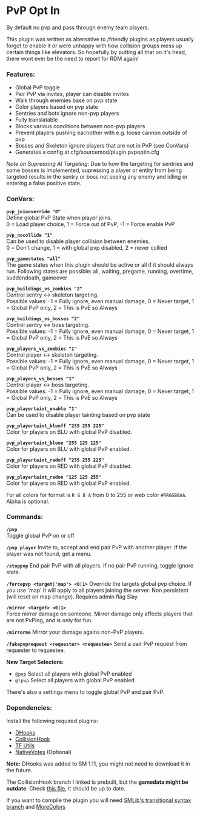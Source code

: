 # PvP Opt In
By default no pvp and pass through enemy team players.

This plugin was written as alternative to /friendly plugins as players usually forgot to enable it or were unhappy with how collision groups mess up certain things like elevators. So hopefully by putting all that on it's head, there wont ever be the need to report for RDM again!

### Features:

- Global PvP toggle
- Pair PvP via invites, player can disable invites
- Walk through enemies base on pvp state
- Color players based on pvp state
- Sentries and bots ignore non-pvp players
- Fully translatable
- Blocks various conditions between non-pvp players
- Prevent players pushing eachother with e.g. loose cannon outside of pvp
- Bosses and Skeleton ignore players that are not in PvP (see ConVars)
- Generates a config at cfg/sourcemod/plugin.pvpoptin.cfg

*Note on Supressing AI Targeting:* Due to how the targeting for sentries and some bosses is implemented,
supressing a player or entity from being targeted results in the sentry or boss not seeing any enemy and idling or
entering a false positive state.

### ConVars:

**`pvp_joinoverride "0"`**   
Define global PvP State when player joins.   
0 = Load player choice, 1 = Force out of PvP, -1 = Force enable PvP

**`pvp_nocollide "1"`**   
Can be used to disable player collision between enemies.   
0 = Don't change, 1 = with global pvp disabled, 2 = never collied

**`pvp_gamestates "all"`**   
The game states when this plugin should be active or all if it should always run. Following states are possible: all, waiting, pregame, running, overtime, suddendeath, gameover

**`pvp_buildings_vs_zombies "2"`**   
Control sentry <-> skeleton targeting.   
Possible values: -1 = Fully ignore, even manual damage, 0 = Never target, 1 = Global PvP only, 2 = This is PvE so Always

**`pvp_buildings_vs_bosses "2"`**   
Control sentry <-> boss targeting.   
Possible values: -1 = Fully ignore, even manual damage, 0 = Never target, 1 = Global PvP only, 2 = This is PvE so Always

**`pvp_players_vs_zombies "1"`**   
Control player <-> skeleton targeting.   
Possible values: -1 = Fully ignore, even manual damage, 0 = Never target, 1 = Global PvP only, 2 = This is PvE so Always

**`pvp_players_vs_bosses "1"`**   
Control player <-> boss targeting.   
Possible values: -1 = Fully ignore, even manual damage, 0 = Never target, 1 = Global PvP only, 2 = This is PvE so Always

**`pvp_playertaint_enable "1"`**   
Can be used to disable player tainting based on pvp state

**`pvp_playertaint_bluoff "255 255 225"`**   
Color for players on BLU with global PvP disabled.

**`pvp_playertaint_bluon "255 125 125"`**   
Color for players on BLU with global PvP enabled.

**`pvp_playertaint_redoff "255 255 225"`**   
Color for players on RED with global PvP disabled.

**`pvp_playertaint_redon "125 125 255"`**   
Color for players on RED with global PvP enabled.

For all colors for format is `R G B A` from 0 to 255 or web color `#RRGGBBAA`. Alpha is optional.

### Commands:

**`/pvp`**   
Toggle global PvP on or off

**`/pvp player`**
Invite to, accept and end pair PvP with another player.
If the player was not found, get a menu.

**`/stoppvp`**
End pair PvP with all players.
If no pair PvP running, toggle ignore state.

**`/forcepvp <target|'map'> <0|1>`**
Override the targets global pvp choice. If you use 'map' it will apply to all players joining the server. Non persistent (will reset on map change). Requires admin flag Slay.

**`/mirror <target> <0|1>`**   
Force mirror damage on someone. Mirror damage only affects players that are not PvPing, and is only for fun.

**`/mirrorme`**
Mirror your damage agains non-PvP players.

**`/fakepvprequest <requester> <requestee>`**
Send a pair PvP request from requester to requestee.

**New Target Selectors:**
- `@pvp` Select all players with global PvP enabled
- `@!pvp` Select all players with global PvP enabled

There's also a settings menu to toggle global PvP and pair PvP.

### Dependencies:

Install the following required plugins:
- [DHooks](https://forums.alliedmods.net/showpost.php?p=2588686&postcount=589)
- [CollisionHook](https://github.com/Adrianilloo/Collisionhook/releases)
- [TF Utils](https://github.com/nosoop/SM-TFUtils/releases)
- [NativeVotes](https://github.com/sapphonie/sourcemod-nativevotes-updated) (Optional)

**Note:** DHooks was added to SM 1.11, you might not need to download it in the future.

The CollisionHook branch I linked is prebuilt, but the **gamedata might be outdate**.
Check [this file](https://github.com/Adrianilloo/Collisionhook/blob/master/extra/collisionhook.txt), it should be up to date.

If you want to compile the plugin you will need [SMLib's transitional syntax branch](https://github.com/bcserv/smlib/tree/transitional_syntax) and [MoreColors](https://raw.githubusercontent.com/DoctorMcKay/sourcemod-plugins/master/scripting/include/morecolors.inc)

